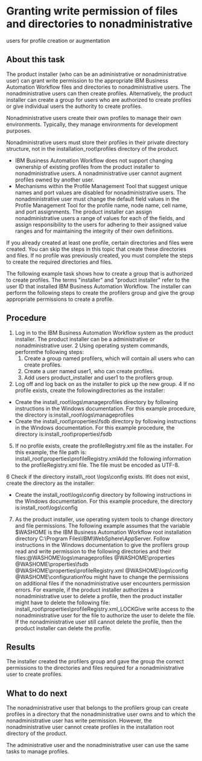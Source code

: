 # Granting write permission of files and directories to nonadministrative
users for profile creation or augmentation

## About this task

The
product installer (who can be an administrative or nonadministrative
user) can grant write permission to the appropriate IBM Business Automation Workflow files
and directories to nonadministrative users. The nonadministrative
users can then create profiles. Alternatively, the product installer
can create a group for users who are authorized to create profiles
or give individual users the authority to create profiles.

Nonadministrative
users create their own profiles to manage their own environments.
Typically, they manage environments for development purposes.

Nonadministrative
users must store their profiles in their private directory structure,
not in the installation\_root\profiles directory
of the product.

- IBM Business Automation Workflow does
not support changing ownership of existing profiles from the product
installer to nonadministrative users. A nonadministrative user cannot
augment profiles owned by another user.
- Mechanisms within the Profile Management Tool that suggest unique
names and port values are disabled for nonadministrative users. The
nonadministrative user must change the default field values in the
Profile Management Tool for the profile name, node name, cell name,
and port assignments. The product installer can assign nonadministrative
users a range of values for each of the fields, and assign responsibility
to the users for adhering to their assigned value ranges and for maintaining
the integrity of their own definitions.

If you already created at least
one profile, certain directories and files were created. You can skip
the steps in this topic that create these directories and files. If
no profile was previously created, you must complete the steps to
create the required directories and files.

The
following example task shows how to create a group that is authorized
to create profiles. The terms "installer" and "product installer"
refer to the user ID that installed IBM Business Automation Workflow. The
installer can perform the following steps to create the profilers group
and give the group appropriate permissions to create a profile.

## Procedure

1. Log in to the IBM Business Automation Workflow system
as the product installer. The product installer can be
a administrative or nonadministrative user.
2 Using operating system commands, performthe following steps:
    1. Create a group named profilers, which
will contain all users who can create profiles.
    2. Create a user named user1, who can
create profiles.
    3. Add users product\_installer and user1 to
the profilers group.
3. Log off and log back on as the installer to
pick up the new group.
4 If no profile exists, create the followingdirectories as the installer:

- Create the install\_root\logs\manageprofiles directory
by following instructions in the Windows documentation.
For this example procedure, the directory is:install\_root\logs\manageprofiles
- Create the install\_root\properties\fsdb directory
by following instructions in the Windows documentation.
For this example procedure, the directory is:install\_root\properties\fsdb
5. If no profile exists, create the profileRegistry.xml file
as the installer. For this example, the file path is: install\_root\properties\profileRegistry.xmlAdd
the following information to the profileRegistry.xml file.
The file must be encoded as UTF-8.<?xml version="1.0" encoding="UTF-8"?>
<profiles/>
6 Check if the directory install\_root \logs\config exists. Ifit does not exist, create the directory as the installer:

- Create the install\_root\logs\config directory by following
instructions in the Windows documentation. For this
example procedure, the directory
is:install\_root\logs\config
7. As the product installer, use operating
system tools to change directory and file permissions.   The following example assumes that the variable $WASHOME is the IBM Business Automation Workflow root installation directory C:\Program Files\IBM\WebSphere\AppServer. Follow instructions in the Windows documentation to give the profilers group read and write permission
to the following directories and their
files:@WASHOME\logs\manageprofiles
@WASHOME\properties
@WASHOME\properties\fsdb
@WASHOME\properties\profileRegistry.xml
@WASHOME\logs\config
@WASHOME\configurationYou
might have to change the permissions on additional files if the nonadministrative user encounters
permission errors. For example, if the product installer authorizes a nonadministrative user to
delete a profile, then the product installer might have to delete the following file:
install\_root\properties\profileRegistry.xml\_LOCKGive write
access to the nonadministrative user for the file to authorize the user to delete the file. If the
nonadministrative user still cannot delete the profile, then the product installer can delete the
profile.

## Results

The installer created the profilers group
and gave the group the correct permissions to the directories and
files required for a nonadministrative user to create profiles.

## What to do next

The nonadministrative user that belongs
to the profilers group can create profiles in a directory
that the nonadministrative user owns and to which the nonadministrative
user has write permission. However, the nonadministrative user cannot
create profiles in the installation root directory of the product.

The
administrative user and the nonadministrative user can use the same
tasks to manage profiles.